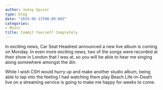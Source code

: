 ```yaml
---
author: Jonny Spicer
type: blog
date: "2019-06-13T00:00:00Z"
categories:
- Music
title: Commit Yourself Completely
---
```

In exciting news, Car Seat Headrest announced a new live album is coming on Monday. In even more exciting news, two of the songs were recorded at their show in London that I was at,
so you will be able to hear me singing along somewhere amongst the din.

While I wish CSH would hurry up and make another studio album, being able to tap into the feeling I had watching them play Beach Life-in-Death live on a streaming service is going to make me
happy for weeks to come.
